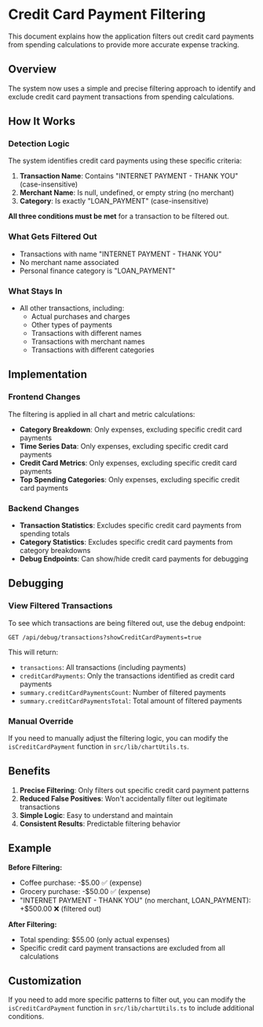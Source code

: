 # Credit Card Payment Filtering

This document explains how the application filters out credit card payments from spending calculations to provide more accurate expense tracking.

## Overview

The system now uses a simple and precise filtering approach to identify and exclude credit card payment transactions from spending calculations.

## How It Works

### Detection Logic

The system identifies credit card payments using these specific criteria:

1. **Transaction Name**: Contains "INTERNET PAYMENT - THANK YOU" (case-insensitive)
2. **Merchant Name**: Is null, undefined, or empty string (no merchant)
3. **Category**: Is exactly "LOAN_PAYMENT" (case-insensitive)

**All three conditions must be met** for a transaction to be filtered out.

### What Gets Filtered Out

- Transactions with name "INTERNET PAYMENT - THANK YOU"
- No merchant name associated
- Personal finance category is "LOAN_PAYMENT"

### What Stays In

- All other transactions, including:
  - Actual purchases and charges
  - Other types of payments
  - Transactions with different names
  - Transactions with merchant names
  - Transactions with different categories

## Implementation

### Frontend Changes

The filtering is applied in all chart and metric calculations:

- **Category Breakdown**: Only expenses, excluding specific credit card payments
- **Time Series Data**: Only expenses, excluding specific credit card payments
- **Credit Card Metrics**: Only expenses, excluding specific credit card payments
- **Top Spending Categories**: Only expenses, excluding specific credit card payments

### Backend Changes

- **Transaction Statistics**: Excludes specific credit card payments from spending totals
- **Category Statistics**: Excludes specific credit card payments from category breakdowns
- **Debug Endpoints**: Can show/hide credit card payments for debugging

## Debugging

### View Filtered Transactions

To see which transactions are being filtered out, use the debug endpoint:

```
GET /api/debug/transactions?showCreditCardPayments=true
```

This will return:

- `transactions`: All transactions (including payments)
- `creditCardPayments`: Only the transactions identified as credit card payments
- `summary.creditCardPaymentsCount`: Number of filtered payments
- `summary.creditCardPaymentsTotal`: Total amount of filtered payments

### Manual Override

If you need to manually adjust the filtering logic, you can modify the `isCreditCardPayment` function in `src/lib/chartUtils.ts`.

## Benefits

1. **Precise Filtering**: Only filters out specific credit card payment patterns
2. **Reduced False Positives**: Won't accidentally filter out legitimate transactions
3. **Simple Logic**: Easy to understand and maintain
4. **Consistent Results**: Predictable filtering behavior

## Example

**Before Filtering:**

- Coffee purchase: -$5.00 ✅ (expense)
- Grocery purchase: -$50.00 ✅ (expense)
- "INTERNET PAYMENT - THANK YOU" (no merchant, LOAN_PAYMENT): +$500.00 ❌ (filtered out)

**After Filtering:**

- Total spending: $55.00 (only actual expenses)
- Specific credit card payment transactions are excluded from all calculations

## Customization

If you need to add more specific patterns to filter out, you can modify the `isCreditCardPayment` function in `src/lib/chartUtils.ts` to include additional conditions.

